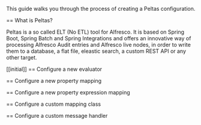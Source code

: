 This guide walks you through the process of creating a Peltas configuration.

== What is Peltas?

Peltas is a so called ELT (No ETL) tool for Alfresco. It is based on Spring Boot, Spring Batch and Spring Integrations and offers an innovative way of processing Alfresco Audit entries and Alfresco live nodes, in order to write them to a database, a flat file, eleastic search, a custom REST API or any other target.

[[initial]] == Configure a new evaluator

== Configure a new property mapping

== Configure a new property expression mapping

== Configure a custom mapping class

== Configure a custom message handler
